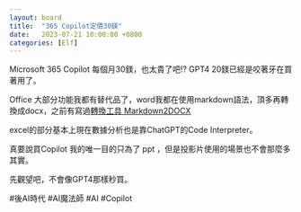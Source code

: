 ```yaml
---
layout: board
title:  "365 Copilot定價30鎂"
date:   2023-07-21 10:00:00 +0800
categories: [Elf]
---
```


Microsoft 365 Copilot 每個月30鎂，也太貴了吧!? GPT4 20鎂已經是咬著牙在買著用了。

Office 大部分功能我都有替代品了，word我都在使用markdown語法，頂多再轉換成docx，之前有寫過[轉換工具 Markdown2DOCX](https://github.com/LatticeMage/Tools/tree/main/Converter/Markdown2DOCX)

excel的部分基本上現在數據分析也是靠ChatGPT的Code Interpreter。

真要說買Copilot 我的唯一目的只為了 ppt ，但是投影片使用的場景也不會那麼多其實。

先觀望吧，不會像GPT4那樣秒買。

#後AI時代 #AI魔法師 #AI #Copilot